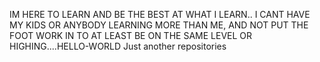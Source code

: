IM HERE TO LEARN AND BE THE BEST AT WHAT I LEARN..
I CANT HAVE MY KIDS OR ANYBODY LEARNING MORE THAN ME, 
AND NOT PUT THE FOOT WORK IN TO AT LEAST BE ON THE 
SAME LEVEL OR HIGHING....HELLO-WORLD
Just another repositories 
